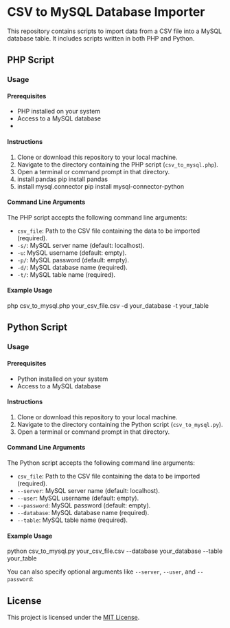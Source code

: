 # CSV to MySQL Database Importer

This repository contains scripts to import data from a CSV file into a MySQL database table. It includes scripts written in both PHP and Python.

## PHP Script

### Usage

#### Prerequisites

- PHP installed on your system
- Access to a MySQL database
- 

#### Instructions

1. Clone or download this repository to your local machine.
2. Navigate to the directory containing the PHP script (`csv_to_mysql.php`).
3. Open a terminal or command prompt in that directory.
4. install pandas
     pip install pandas
5. install mysql.connector
     pip install mysql-connector-python

#### Command Line Arguments

The PHP script accepts the following command line arguments:

- `csv_file`: Path to the CSV file containing the data to be imported (required).
- `-s/`: MySQL server name (default: localhost).
- `-u`: MySQL username (default: empty).
- `-p/`: MySQL password (default: empty).
- `-d/`: MySQL database name (required).
- `-t/`: MySQL table name (required).

#### Example Usage

php csv_to_mysql.php your_csv_file.csv -d your_database -t your_table

## Python Script

### Usage

#### Prerequisites

- Python installed on your system
- Access to a MySQL database

#### Instructions

1. Clone or download this repository to your local machine.
2. Navigate to the directory containing the Python script (`csv_to_mysql.py`).
3. Open a terminal or command prompt in that directory.

#### Command Line Arguments

The Python script accepts the following command line arguments:

- `csv_file`: Path to the CSV file containing the data to be imported (required).
- `--server`: MySQL server name (default: localhost).
- `--user`: MySQL username (default: empty).
- `--password`: MySQL password (default: empty).
- `--database`: MySQL database name (required).
- `--table`: MySQL table name (required).

#### Example Usage

python csv_to_mysql.py your_csv_file.csv --database your_database --table your_table

You can also specify optional arguments like `--server`, `--user`, and `--password`:


## License

This project is licensed under the [MIT License](LICENSE).


